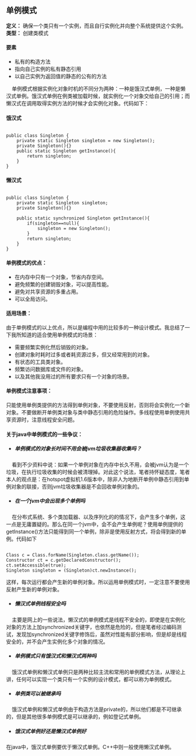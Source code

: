 ## 单例模式
**定义：** 确保一个类只有一个实例，而且自行实例化并向整个系统提供这个实例。  
**类型：** 创建类模式
#### 要素
* 私有的构造方法
* 指向自己实例的私有静态引用
* 以自己实例为返回值的静态的公有的方法  


<p>&nbsp;&nbsp;&nbsp;&nbsp;单例模式根据实例化对象时机的不同分为两种：一种是饿汉式单例，一种是懒汉式单例。饿汉式单例在例类被加载时候，就实例化一个对象交给自己的引用；而懒汉式在调用取得实例方法的时候才会实例化对象。代码如下：</p>

#### 饿汉式
<pre><code>
public class Singleton {  
    private static Singleton singleton = new Singleton();  
    private Singleton(){}  
    public static Singleton getInstance(){  
        return singleton;  
    }  
}
</code></pre>

#### 懒汉式
<pre><code>
public class Singleton {  
    private static Singleton singleton;  
    private Singleton(){}  

    public static synchronized Singleton getInstance(){  
        if(singleton==null){  
            singleton = new Singleton();  
        }  
        return singleton;  
    }  
}  
</code></pre>

#### 单例模式的优点：
* 在内存中只有一个对象，节省内存空间。
* 避免频繁的创建销毁对象，可以提高性能。
* 避免对共享资源的多重占用。
* 可以全局访问。

#### 适用场景：
由于单例模式的以上优点，所以是编程中用的比较多的一种设计模式。我总结了一下我所知道的适合使用单例模式的场景：
* 需要频繁实例化然后销毁的对象。
* 创建对象时耗时过多或者耗资源过多，但又经常用到的对象。
* 有状态的工具类对象。
* 频繁访问数据库或文件的对象。
* 以及其他我没用过的所有要求只有一个对象的场景。

#### 单例模式注意事项：
只能使用单例类提供的方法得到单例对象，不要使用反射，否则将会实例化一个新对象。不要做断开单例类对象与类中静态引用的危险操作。多线程使用单例使用共享资源时，注意线程安全问题。

#### 关于java中单例模式的一些争议：

* ##### 单例模式的对象长时间不用会被jvm垃圾收集器收集吗？
<p> &nbsp;&nbsp;&nbsp;&nbsp;看到不少资料中说：如果一个单例对象在内存中长久不用，会被jvm认为是一个垃圾，在执行垃圾收集的时候会被清理掉。对此这个说法，笔者持怀疑态度，笔者本人的观点是：在hotspot虚拟机1.6版本中，除非人为地断开单例中静态引用到单例对象的联接，否则jvm垃圾收集器是不会回收单例对象的。
</p>


* ##### 在一个jvm中会出现多个单例吗
<p>&nbsp;&nbsp;&nbsp;&nbsp;在分布式系统、多个类加载器、以及序列化的的情况下，会产生多个单例，这一点是无庸置疑的。那么在同一个jvm中，会不会产生单例呢？使用单例提供的getInstance()方法只能得到同一个单例，除非是使用反射方式，将会得到新的单例。代码如下
<pre><code>
Class c = Class.forName(Singleton.class.getName());
Constructor ct = c.getDeclaredConstructor();
ct.setAccessible(true);
Singleton singleton = (Singleton)ct.newInstance();
</code></pre>
这样，每次运行都会产生新的单例对象。所以运用单例模式时，一定注意不要使用反射产生新的单例对象。</p>

* ##### 懒汉式单例线程安全吗
<p>&nbsp;&nbsp;&nbsp;&nbsp;主要是网上的一些说法，懒汉式的单例模式是线程不安全的，即使是在实例化对象的方法上加synchronized关键字，也依然是危险的，但是笔者经过编码测试，发现加synchronized关键字修饰后，虽然对性能有部分影响，但是却是线程安全的，并不会产生实例化多个对象的情况。</p>

* ##### 单例模式只有饿汉式和懒汉式两种吗
<p>&nbsp;&nbsp;&nbsp;&nbsp;饿汉式单例和懒汉式单例只是两种比较主流和常用的单例模式方法，从理论上讲，任何可以实现一个类只有一个实例的设计模式，都可以称为单例模式。</p>

* ##### 单例类可以被继承吗
<p>&nbsp;&nbsp;&nbsp;&nbsp;饿汉式单例和懒汉式单例由于构造方法是private的，所以他们都是不可继承的，但是其他很多单例模式是可以继承的，例如登记式单例。</p>

* ##### 饿汉式单例好还是懒汉式单例好
<p> 在java中，饿汉式单例要优于懒汉式单例。C++中则一般使用懒汉式单例。</p>
